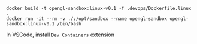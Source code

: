 
```
docker build -t opengl-sandbox:linux-v0.1 -f .devops/Dockerfile.linux .
docker run -it --rm -v ./:/opt/sandbox --name opengl-sandbox opengl-sandbox:linux-v0.1 /bin/bash
``` 



In VSCode, install `Dev Containers` extension